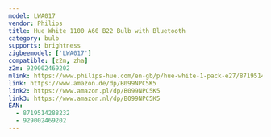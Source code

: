 ```yaml
---
model: LWA017
vendor: Philips
title: Hue White 1100 A60 B22 Bulb with Bluetooth
category: bulb
supports: brightness
zigbeemodel: ['LWA017']
compatible: [z2m, zha]
z2m: 929002469202
mlink: https://www.philips-hue.com/en-gb/p/hue-white-1-pack-e27/8719514288232
link: https://www.amazon.de/dp/B099NPC5K5
link2: https://www.amazon.pl/dp/B099NPC5K5
link3: https://www.amazon.nl/dp/B099NPC5K5
EAN:
  - 8719514288232
  - 929002469202
---
```

